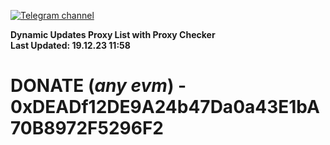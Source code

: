 [![Telegram channel](https://img.shields.io/endpoint?url=https://runkit.io/damiankrawczyk/telegram-badge/branches/master?url=https://t.me/n4z4v0d)](https://t.me/n4z4v0d) 

**Dynamic Updates Proxy List with Proxy Checker**  
**Last Updated: 19.12.23 11:58**

# DONATE (_any evm_) - 0xDEADf12DE9A24b47Da0a43E1bA70B8972F5296F2
